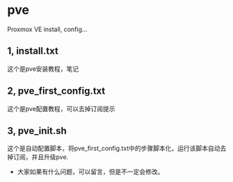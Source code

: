 # pve
Proxmox VE install, config...

## 1, install.txt
  这个是pve安装教程，笔记
## 2, pve_first_config.txt
  这个是pve配置教程，可以去掉订阅提示
## 3, pve_init.sh
  这个是自动配置脚本，将pve_first_config.txt中的步骤脚本化，运行该脚本自动去掉订阅，并且升级pve.
  
* 大家如果有什么问题，可以留言，但是不一定会修改。

